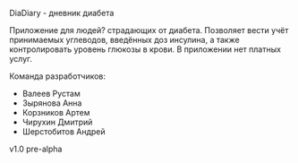 DiaDiary - дневник диабета

Приложение для людей? страдающих от диабета. Позволяет вести учёт принимаемых углеводов, введённых доз инсулина, а также контролировать уровень глюкозы в крови. В приложении нет платных услуг.

Команда разработчиков:
- Валеев Рустам
- Зырянова Анна
- Корзников Артем
- Чирухин Дмитрий
- Шерстобитов Андрей

v1.0 pre-alpha
